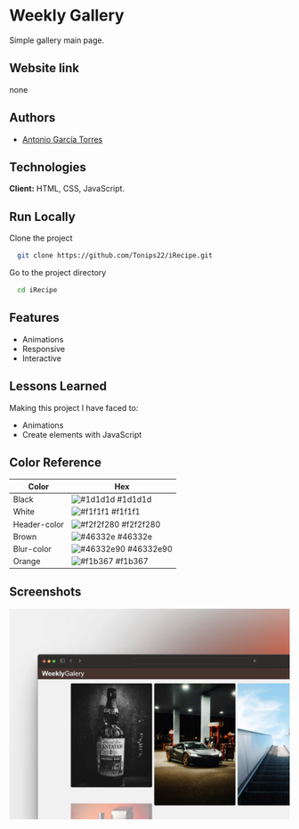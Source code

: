 
# Weekly Gallery

Simple gallery main page. 


## Website link
none
## Authors

- [Antonio García Torres](https://www.github.com/Tonips22)


## Technologies

**Client:** HTML, CSS, JavaScript.


## Run Locally

Clone the project

```bash
  git clone https://github.com/Tonips22/iRecipe.git
```

Go to the project directory

```bash
  cd iRecipe
```


## Features

- Animations
- Responsive
- Interactive


## Lessons Learned

Making this project I have faced to:
- Animations
- Create elements with JavaScript


## Color Reference

| Color             | Hex                                                                |
| ----------------- | ------------------------------------------------------------------ |
| Black | ![#1d1d1d](https://via.placeholder.com/10/1d1d1d?text=+) #1d1d1d |
| White | ![#f1f1f1](https://via.placeholder.com/10/f1f1f1?text=+) #f1f1f1 |
| Header-color | ![#f2f2f280](https://via.placeholder.com/10/f2f2f280?text=+) #f2f2f280 |
| Brown | ![#46332e](https://via.placeholder.com/10/46332e?text=+) #46332e |
| Blur-color | ![#46332e90](https://via.placeholder.com/10/46332e90?text=+) #46332e90 |
| Orange | ![#f1b367](https://via.placeholder.com/10/f1b367?text=+) #f1b367 |


## Screenshots

![WeeklyGallery-Screenshot](/img/sreenshot.png)